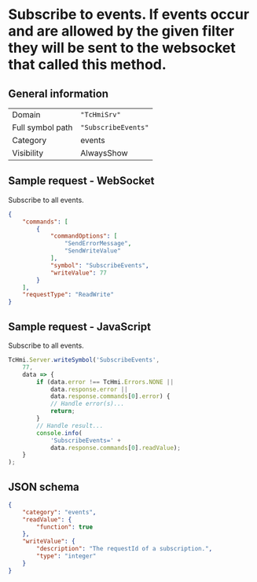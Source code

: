 # Subscribe to events. If events occur and are allowed by the given filter they will be sent to the websocket that called this method.

## General information

|  |  |
| - | - |
| Domain | `"TcHmiSrv"` |
| Full symbol path | `"SubscribeEvents"` |
| Category | events |
| Visibility | AlwaysShow |

## Sample request - WebSocket

Subscribe to all events.
```json
{
    "commands": [
        {
            "commandOptions": [
                "SendErrorMessage",
                "SendWriteValue"
            ],
            "symbol": "SubscribeEvents",
            "writeValue": 77
        }
    ],
    "requestType": "ReadWrite"
}
```

## Sample request - JavaScript

Subscribe to all events.
```javascript
TcHmi.Server.writeSymbol('SubscribeEvents',
    77,
    data => {
        if (data.error !== TcHmi.Errors.NONE ||
            data.response.error ||
            data.response.commands[0].error) {
            // Handle error(s)...
            return;
        }
        // Handle result...
        console.info(
            'SubscribeEvents=' +
            data.response.commands[0].readValue);
    }
);
```

## JSON schema

```json
{
    "category": "events",
    "readValue": {
        "function": true
    },
    "writeValue": {
        "description": "The requestId of a subscription.",
        "type": "integer"
    }
}
```
